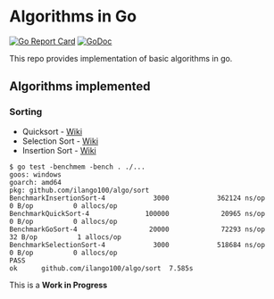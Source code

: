 # Algorithms in Go

[![Go Report Card](https://goreportcard.com/badge/github.com/ilango100/algo)](https://goreportcard.com/report/github.com/ilango100/algo)
[![GoDoc](https://godoc.org/github.com/ilango100/algo?status.svg)](https://godoc.org/github.com/ilango100/algo)

This repo provides implementation of basic algorithms in go.

## Algorithms implemented

### Sorting
- Quicksort - [Wiki](https://en.wikipedia.org/wiki/Quicksort)
- Selection Sort - [Wiki](https://en.wikipedia.org/wiki/Selection_sort)
- Insertion Sort - [Wiki](https://en.wikipedia.org/wiki/Insertion_sort)

```
$ go test -benchmem -bench . ./...
goos: windows
goarch: amd64
pkg: github.com/ilango100/algo/sort
BenchmarkInsertionSort-4            3000            362124 ns/op               0 B/op          0 allocs/op
BenchmarkQuickSort-4              100000             20965 ns/op               0 B/op          0 allocs/op
BenchmarkGoSort-4                  20000             72293 ns/op              32 B/op          1 allocs/op
BenchmarkSelectionSort-4            3000            518684 ns/op               0 B/op          0 allocs/op
PASS
ok      github.com/ilango100/algo/sort  7.585s
```

This is a **Work in Progress**
